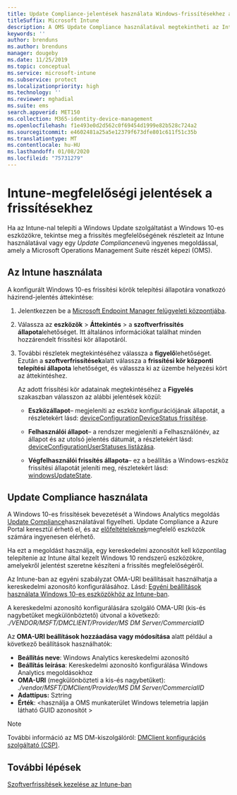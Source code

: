 ```yaml
---
title: Update Compliance-jelentések használata Windows-frissítésekhez a Microsoft Intune
titleSuffix: Microsoft Intune
description: A OMS Update Compliance használatával megtekintheti az Intune-nal üzembe helyezett Windows-frissítések jelentési szolgáltatásait.
keywords: ''
author: brenduns
ms.author: brenduns
manager: dougeby
ms.date: 11/25/2019
ms.topic: conceptual
ms.service: microsoft-intune
ms.subservice: protect
ms.localizationpriority: high
ms.technology: ''
ms.reviewer: mghadial
ms.suite: ems
search.appverid: MET150
ms.collection: M365-identity-device-management
ms.openlocfilehash: f1e493e0d2d562c0f69454d1999e82b528c724a2
ms.sourcegitcommit: e4602481a25a5e12379f673dfe801c611f51c35b
ms.translationtype: MT
ms.contentlocale: hu-HU
ms.lasthandoff: 01/08/2020
ms.locfileid: "75731279"
---
```

# <a name="intune-compliance-reports-for-updates"></a>Intune-megfelelőségi jelentések a frissítésekhez

Ha az Intune-nal telepíti a Windows Update szolgáltatást a Windows 10-es eszközökre, tekintse meg a frissítés megfelelőségének részleteit az Intune használatával vagy egy *Update Compliance*nevű ingyenes megoldással, amely a Microsoft Operations Management Suite részét képezi (OMS).

## <a name="use-intune"></a>Az Intune használata

A konfigurált Windows 10-es frissítési körök telepítési állapotára vonatkozó házirend-jelentés áttekintése:

1. Jelentkezzen be a [Microsoft Endpoint Manager felügyeleti központjába](https://go.microsoft.com/fwlink/?linkid=2109431).

2. Válassza az **eszközök** > **Áttekintés** > a **szoftverfrissítés állapota**lehetőséget. Itt általános információkat találhat minden hozzárendelt frissítési kör állapotáról.

3. További részletek megtekintéséhez válassza a **figyelő**lehetőséget. Ezután a **szoftverfrissítések**alatt válassza a **frissítési kör központi telepítési állapota** lehetőséget, és válassza ki az üzembe helyezési kört az áttekintéshez.

   Az adott frissítési kör adatainak megtekintéséhez a **Figyelés** szakaszban válasszon az alábbi jelentések közül:

   - **Eszközállapot**– megjeleníti az eszköz konfigurációjának állapotát, a részletekért lásd: [deviceConfigurationDeviceStatus frissítése]( https://docs.microsoft.com/graph/api/intune-deviceconfig-deviceconfigurationdevicestatus-update?view=graph-rest-1.0).

   - **Felhasználói állapot**– a rendszer megjeleníti a Felhasználónév, az állapot és az utolsó jelentés dátumát, a részletekért lásd: [deviceConfigurationUserStatuses listázása](https://docs.microsoft.com/graph/api/intune-deviceconfig-deviceconfigurationuserstatus-list?view=graph-rest-1.0).

   - **Végfelhasználói frissítés állapota**– ez a beállítás a Windows-eszköz frissítési állapotát jeleníti meg, részletekért lásd: [windowsUpdateState](https://docs.microsoft.com/graph/api/resources/intune-shared-windowsupdatestate?view=graph-rest-beta).

## <a name="use-update-compliance"></a>Update Compliance használata

A Windows 10-es frissítések bevezetését a Windows Analytics megoldás [Update Compliance](https://technet.microsoft.com/itpro/windows/manage/update-compliance-monitor)használatával figyelheti. Update Compliance a Azure Portal keresztül érhető el, és az [előfeltételeknek](https://docs.microsoft.com/windows/deployment/update/update-compliance-get-started#update-compliance-prerequisites)megfelelő eszközök számára ingyenesen elérhető.  

Ha ezt a megoldást használja, egy kereskedelmi azonosítót kell központilag telepítenie az Intune által kezelt Windows 10 rendszerű eszközökre, amelyekről jelentést szeretne készíteni a frissítés megfelelőségéről.  

Az Intune-ban az egyéni szabályzat OMA-URI beállításait használhatja a kereskedelmi azonosító konfigurálásához. Lásd: [Egyéni beállítások használata Windows 10-es eszközökhöz az Intune-ban](../configuration/custom-settings-windows-10.md).

A kereskedelmi azonosító konfigurálására szolgáló OMA-URI (kis-és nagybetűket megkülönböztető) útvonal a következő: *./VENDOR/MSFT/DMCLIENT/Provider/MS DM Server/CommercialID*  

Az **OMA-URI beállítások hozzáadása vagy módosítása** alatt például a következő beállítások használhatók:

- **Beállítás neve**: Windows Analytics kereskedelmi azonosító
- **Beállítás leírása**: Kereskedelmi azonosító konfigurálása Windows Analytics megoldásokhoz
- **OMA-URI** (megkülönbözteti a kis-és nagybetűket): *./vendor/MSFT/DMClient/Provider/MS DM Server/CommercialID*
- **Adattípus:** Sztring
- **Érték**: \<használja a OMS munkaterület Windows telemetria lapján látható GUID azonosítót >

> [!NOTE]
> További információ az MS DM-kiszolgálóról: [DMClient konfigurációs szolgáltató (CSP)]( https://docs.microsoft.com/windows/client-management/mdm/dmclient-csp).

## <a name="next-steps"></a>További lépések

[Szoftverfrissítések kezelése az Intune-ban](windows-update-for-business-configure.md)
